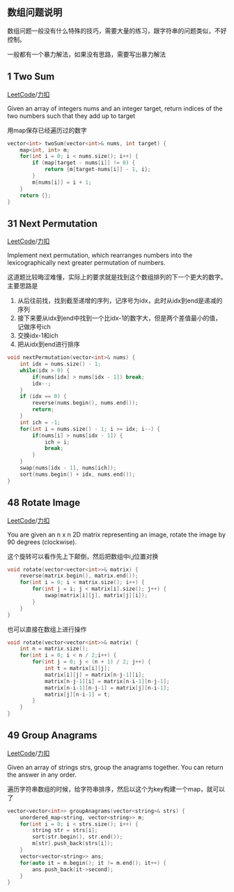 数组问题说明
------------
数组问题一般没有什么特殊的技巧，需要大量的练习，跟字符串的问题类似，不好控制。

一般都有一个暴力解法，如果没有思路，需要写出暴力解法

1 Two Sum
---------------------
[LeetCode](https://leetcode.com/problems/two-sum)/[力扣](https://leetcode-cn.com/problems/two-sum)

Given an array of integers nums and an integer target, return indices of the two numbers such that they add up to target

用map保存已经遍历过的数字

```c++
vector<int> twoSum(vector<int>& nums, int target) {
    map<int, int> m;
    for(int i = 0; i < nums.size(); i++) {
        if (map[target - nums[i]] != 0) {
            return {m[target-nums[i]] - 1, i};
        }
        m[nums[i]] = i + 1;
    }
    return {};
}
```

31 Next Permutation
---------------------
[LeetCode](https://leetcode.com/problems/next-permutation)/[力扣](https://leetcode-cn.com/problems/next-permutation)

Implement next permutation, which rearranges numbers into the lexicographically next greater permutation of numbers.

这道题比较晦涩难懂，实际上的要求就是找到这个数组排列的下一个更大的数字。主要思路是

1. 从后往前找，找到截至递增的序列，记序号为idx，此时从idx到end是递减的序列
2. 接下来要从idx到end中找到一个比idx-1的数字大，但是两个差值最小的值，记做序号ich
3. 交换idx-1和ich
4. 把从idx到end进行排序

```c++
void nextPermutation(vector<int>& nums) {
    int idx = nums.size() - 1;
    while(idx > 0) {
        if(nums[idx] > nums[idx - 1]) break;
        idx--;
    }
    if (idx == 0) {
        reverse(nums.begin(), nums.end());
        return;
    }
    int ich = -1;
    for(int i = nums.size() - 1; i >= idx; i--) {
        if(nums[i] > nums[idx - 1]) {
            ich = i;
            break;
        }
    }
    swap(nums[idx - 1], nums[ich]);
    sort(nums.begin() + idx, nums.end());
}
```

48 Rotate Image
----------
[LeetCode](https://leetcode.com/problems/rotate-image)/[力扣](https://leetcode-cn.com/problems/rotate-image)

You are given an n x n 2D matrix representing an image, rotate the image by 90 degrees (clockwise).

这个旋转可以看作先上下颠倒，然后把数组中i,j位置对换

```c++
void rotate(vector<vector<int>>& matrix) {
    reverse(matrix.begin(), matrix.end());
    for(int i = 0; i < matrix.size(); i++) {
        for(int j = i; j < matrix[i].size(); j++) {
            swap(matrix[i][j], matrix[j][i]);
        }
    }
}
```

也可以直接在数组上进行操作

```c++
void rotate(vector<vector<int>>& matrix) {
    int n = matrix.size();
    for(int i = 0; i < n / 2;i++) {
        for(int j = 0; j < (n + 1) / 2; j++) {
            int t = matrix[i][j];
            matrix[i][j] = matrix[n-j-1][i];
            matrix[n-j-1][i] = matrix[n-i-1][n-j-1];
            matrix[n-i-1][n-j-1] = matrix[j][n-i-1];
            matrix[j][n-i-1] = t;
        }
    }
}
```

49 Group Anagrams
---------------
[LeetCode](https://leetcode.com/problems/group-anagrams)/[力扣](https://leetcode-cn.com/problems/group-anagrams)

Given an array of strings strs, group the anagrams together. You can return the answer in any order.

遍历字符串数组的时候，给字符串排序，然后以这个为key构建一个map，就可以了

```c++
vector<vector<int>> groupAnagrams(vector<string>& strs) {
    unordered_map<string, vector<string>> m;
    for(int i = 0; i < strs.size(); i++) {
        string str = strs[i];
        sort(str.begin(), str.end());
        m[str].push_back(strs[i]);
    }
    vector<vector<string>> ans;
    for(auto it = m.begin(); it != m.end(); it++) {
        ans.push_back(it->second);
    }
}
```